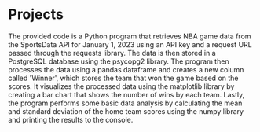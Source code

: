 # Projects
The provided code is a Python program that retrieves NBA game data from the SportsData API for January 1, 2023 using an API key and a request URL passed through the requests library. The data is then stored in a PostgreSQL database using the psycopg2 library. The program then processes the data using a pandas dataframe and creates a new column called 'Winner', which stores the team that won the game based on the scores. It visualizes the processed data using the matplotlib library by creating a bar chart that shows the number of wins by each team. Lastly, the program performs some basic data analysis by calculating the mean and standard deviation of the home team scores using the numpy library and printing the results to the console.
